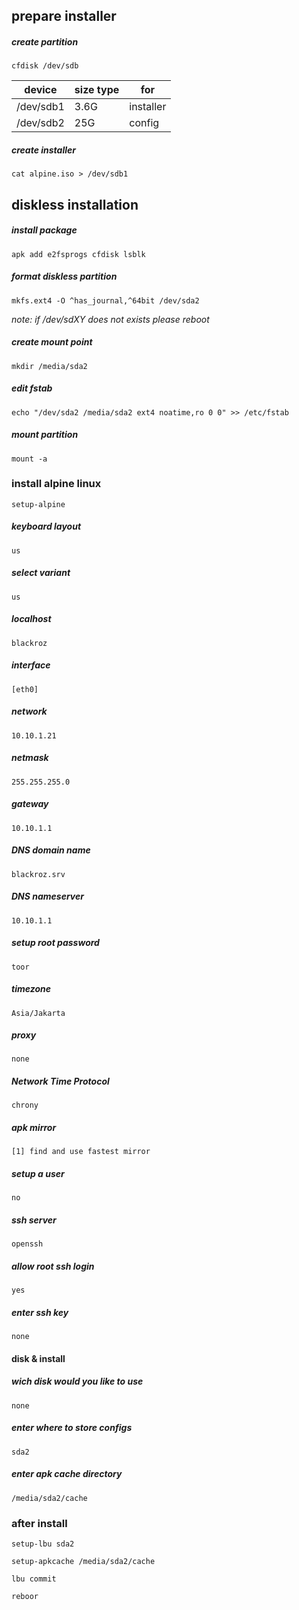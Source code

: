 
## prepare installer

##### create partition
```
cfdisk /dev/sdb
```

| device    | size type | for      |
| --------- | --------- |--------- |
| /dev/sdb1 | 3.6G      | installer|
| /dev/sdb2 | 25G       | config   |

##### create installer
```
cat alpine.iso > /dev/sdb1
```

## diskless installation
##### install package

```
apk add e2fsprogs cfdisk lsblk
```
##### format diskless partition

```
mkfs.ext4 -O ^has_journal,^64bit /dev/sda2
```

*note: if /dev/sdXY does not exists please reboot*

##### create mount point

```
mkdir /media/sda2
```

##### edit fstab

```
echo "/dev/sda2 /media/sda2 ext4 noatime,ro 0 0" >> /etc/fstab
```

##### mount partition

```
mount -a
```

### install alpine linux

```
setup-alpine
```
##### keyboard layout
```
us
```
##### select variant
```
us
```
##### localhost
```
blackroz
```

##### interface
```
[eth0] 
```

##### network
```
10.10.1.21
```

##### netmask
```
255.255.255.0
```

##### gateway
```
10.10.1.1
```

##### DNS domain name
```
blackroz.srv
```

##### DNS nameserver
```
10.10.1.1
```

##### setup root password
```
toor
```

##### timezone
```
Asia/Jakarta
```

##### proxy
```
none
```

##### Network Time Protocol
```
chrony
```

##### apk mirror
```
[1] find and use fastest mirror
```

##### setup a user
```
no
```

##### ssh server
```
openssh
```

##### allow root ssh login
```
yes
```

##### enter ssh key 
```
none
```

#### disk & install
#####  wich disk would you like to use 
```
none
```

#####  enter where to store configs 
```
sda2
```

##### enter apk cache directory
```
/media/sda2/cache
```

### after install

```
setup-lbu sda2
```

```
setup-apkcache /media/sda2/cache
```

```
lbu commit
```

```
reboor
```
